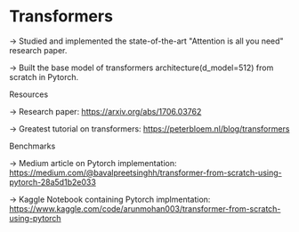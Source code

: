 # Transformers
-> Studied and implemented the state-of-the-art "Attention is all you need" research paper.

-> Built the base model of transformers architecture(d_model=512) from scratch in Pytorch.

Resources

-> Research paper: https://arxiv.org/abs/1706.03762

-> Greatest tutorial on transformers: https://peterbloem.nl/blog/transformers

Benchmarks

-> Medium article on Pytorch implementation: https://medium.com/@bavalpreetsinghh/transformer-from-scratch-using-pytorch-28a5d1b2e033

-> Kaggle Notebook containing Pytorch implmentation: https://www.kaggle.com/code/arunmohan003/transformer-from-scratch-using-pytorch
